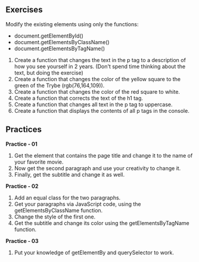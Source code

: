 ## Exercises

Modify the existing elements using only the functions:
* document.getElementById()
* document.getElementsByClassName()
* document.getElementsByTagName()

1. Create a function that changes the text in the p tag to a description of how you see yourself in 2 years. (Don't spend time thinking about the text, but doing the exercise)
2. Create a function that changes the color of the yellow square to the green of the Trybe (rgb(76,164,109)).
3. Create a function that changes the color of the red square to white.
4. Create a function that corrects the text of the h1 tag.
5. Create a function that changes all text in the p tag to uppercase.
6. Create a function that displays the contents of all p tags in the console.

## Practices

**Practice - 01**

1. Get the element that contains the page title and change it to the name of your favorite movie.
2. Now get the second paragraph and use your creativity to change it.
3. Finally, get the subtitle and change it as well.

**Practice - 02**

1. Add an equal class for the two paragraphs.
2. Get your paragraphs via JavaScript code, using the getElementsByClassName function.
3. Change the style of the first one.
4. Get the subtitle and change its color using the getElementsByTagName function.

**Practice - 03**

1. Put your knowledge of getElementBy and querySelector to work.

